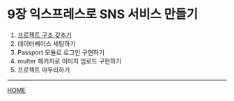 # 9장 익스프레스로 SNS 서비스 만들기

1. [프로젝트 구조 갖추기](./01.md)
2. 데이터베이스 세팅하기
3. Passport 모듈로 로그인 구현하기
4. multer 패키지로 이미지 업로드 구현하기
5. 프로젝트 마무리하기

-----
[HOME](../../README.md)
